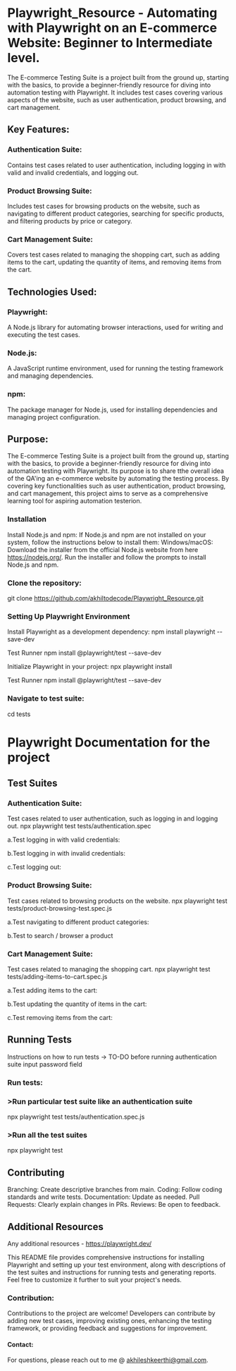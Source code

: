 # Playwright_Resource - Automating with Playwright on an E-commerce Website: Beginner to Intermediate level.
The E-commerce Testing Suite is a project built from the ground up, starting with the basics, to provide a beginner-friendly resource for diving into automation testing with Playwright.
It includes test cases covering various aspects of the website, such as user authentication, product browsing, and cart management.

## Key Features:
### Authentication Suite: 
Contains test cases related to user authentication, including logging in with valid and invalid credentials, and logging out.
### Product Browsing Suite: 
Includes test cases for browsing products on the website, such as navigating to different product categories, searching for specific products, and filtering products by price or category.
### Cart Management Suite: 
Covers test cases related to managing the shopping cart, such as adding items to the cart, updating the quantity of items, and removing items from the cart.

## Technologies Used:
### Playwright: 
A Node.js library for automating browser interactions, used for writing and executing the test cases.
### Node.js:
A JavaScript runtime environment, used for running the testing framework and managing dependencies.
### npm: 
The package manager for Node.js, used for installing dependencies and managing project configuration.

## Purpose:
The E-commerce Testing Suite is a project built from the ground up, starting with the basics, to provide a beginner-friendly resource for diving into automation testing with Playwright. Its purpose is to share tthe overall idea of the QA'ing an e-commerce website by automating the testing process. By covering key functionalities such as user authentication, product browsing, and cart management, this project aims to serve as a comprehensive learning tool for aspiring automation testerion.

### Installation
Install Node.js and npm:
If Node.js and npm are not installed on your system, follow the instructions below to install them:
Windows/macOS:
Download the installer from the official Node.js website from here https://nodejs.org/.
Run the installer and follow the prompts to install Node.js and npm.

### Clone the repository:
git clone https://github.com/akhiltodecode/Playwright_Resource.git

### Setting Up Playwright Environment
Install Playwright as a development dependency:
npm install playwright --save-dev

Test Runner
npm install @playwright/test --save-dev

Initialize Playwright in your project:
npx playwright install

Test Runner
npm install @playwright/test --save-dev

### Navigate to test suite:
cd tests

# Playwright Documentation for the project
## Test Suites
### Authentication Suite:
Test cases related to user authentication, such as logging in and logging out.
npx playwright test tests/authentication.spec

a.Test logging in with valid credentials:

b.Test logging in with invalid credentials:

c.Test logging out:

### Product Browsing Suite:
Test cases related to browsing products on the website.
npx playwright test tests/product-browsing-test.spec.js

a.Test navigating to different product categories:

b.Test to search / browser a product

### Cart Management Suite:
Test cases related to managing the shopping cart.
npx playwright test tests/adding-items-to-cart.spec.js

a.Test adding items to the cart:

b.Test updating the quantity of items in the cart:

c.Test removing items from the cart:

## Running Tests
Instructions on how to run tests -> TO-DO before running authentication suite input password field

### Run tests:

### >Run particular test suite like an authentication suite
npx playwright test tests/authentication.spec.js

### >Run all the test suites
npx playwright test 

## Contributing
Branching: Create descriptive branches from main.
Coding: Follow coding standards and write tests.
Documentation: Update as needed.
Pull Requests: Clearly explain changes in PRs.
Reviews: Be open to feedback.

## Additional Resources
Any additional resources - https://playwright.dev/

This README file provides comprehensive instructions for installing Playwright and setting up your test environment, along with descriptions of the test suites and instructions for running tests and generating reports. Feel free to customize it further to suit your project's needs.


### Contribution:
Contributions to the project are welcome! Developers can contribute by adding new test cases, improving existing ones, enhancing the testing framework, or providing feedback and suggestions for improvement.

#### Contact:
For questions, please reach out to me @ akhileshkeerthi@gmail.com.

